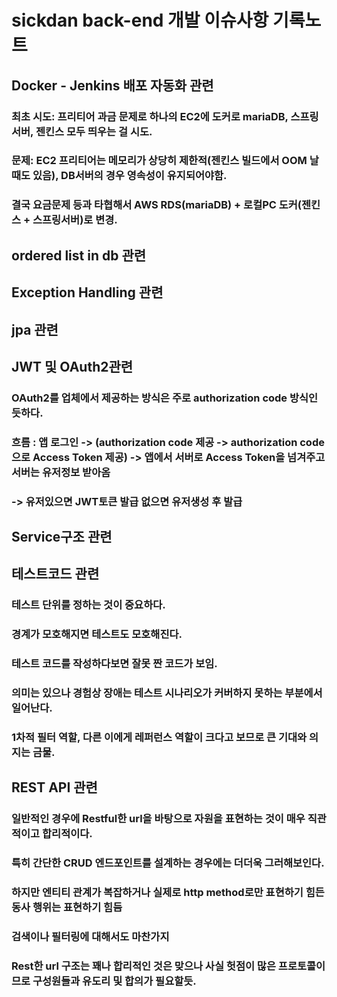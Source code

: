 # sickdan back-end 개발 이슈사항 기록노트

## Docker - Jenkins 배포 자동화 관련
### 최초 시도: 프리티어 과금 문제로 하나의 EC2에 도커로 mariaDB, 스프링 서버, 젠킨스 모두 띄우는 걸 시도.
### 문제: EC2 프리티어는 메모리가 상당히 제한적(젠킨스 빌드에서 OOM 날때도 있음), DB서버의 경우 영속성이 유지되어야함.
### 결국 요금문제 등과 타협해서 AWS RDS(mariaDB) + 로컬PC 도커(젠킨스 + 스프링서버)로 변경.

## ordered list in db 관련

## Exception Handling 관련

## jpa 관련

## JWT 및 OAuth2관련
### OAuth2를 업체에서 제공하는 방식은 주로 authorization code 방식인듯하다.
### 흐름 : 앱 로그인 -> (authorization code 제공 -> authorization code으로 Access Token 제공) -> 앱에서 서버로 Access Token을 넘겨주고 서버는 유저정보 받아옴
###       -> 유저있으면 JWT토큰 발급 없으면 유저생성 후 발급

## Service구조 관련

## 테스트코드 관련
### 테스트 단위를 정하는 것이 중요하다.
### 경계가 모호해지면 테스트도 모호해진다.
### 테스트 코드를 작성하다보면 잘못 짠 코드가 보임.
### 의미는 있으나 경험상 장애는 테스트 시나리오가 커버하지 못하는 부분에서 일어난다.
### 1차적 필터 역할, 다른 이에게 레퍼런스 역할이 크다고 보므로 큰 기대와 의지는 금물.

## REST API 관련
### 일반적인 경우에 Restful한 url을 바탕으로 자원을 표현하는 것이 매우 직관적이고 합리적이다.
### 특히 간단한 CRUD 엔드포인트를 설계하는 경우에는 더더욱 그러해보인다.
### 하지만 엔티티 관계가 복잡하거나 실제로 http method로만 표현하기 힘든 동사 행위는 표현하기 힘듬
### 검색이나 필터링에 대해서도 마찬가지
### Rest한 url 구조는 꽤나 합리적인 것은 맞으나 사실 헛점이 많은 프로토콜이므로 구성원들과 유도리 및 합의가 필요할듯.
